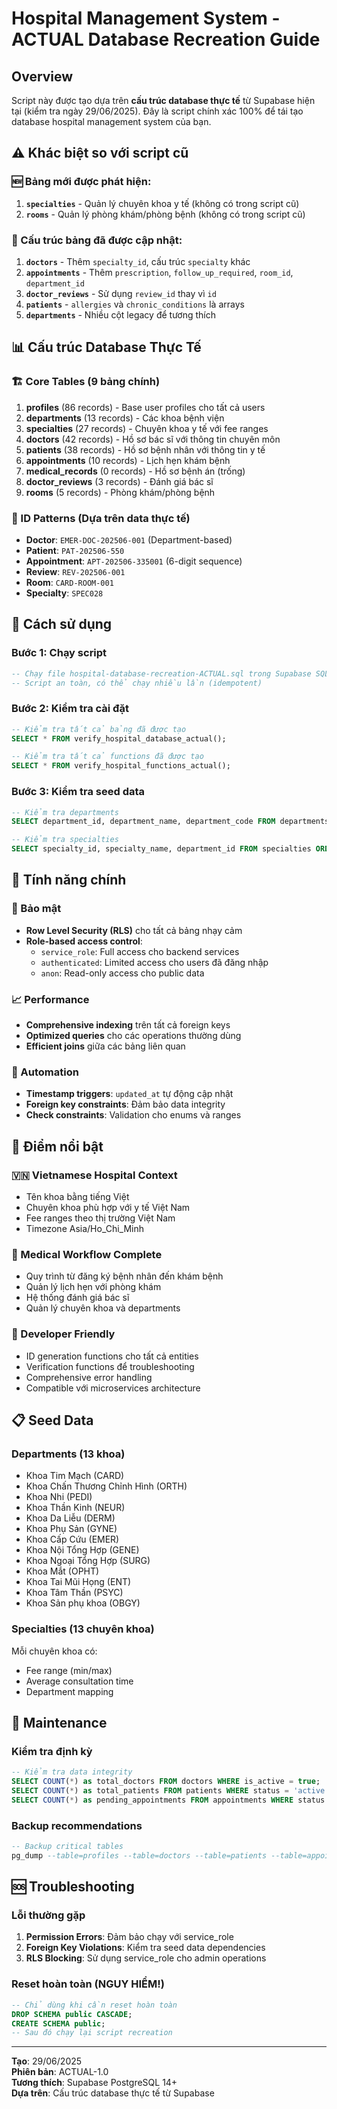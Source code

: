 # Hospital Management System - ACTUAL Database Recreation Guide

## Overview
Script này được tạo dựa trên **cấu trúc database thực tế** từ Supabase hiện tại (kiểm tra ngày 29/06/2025). Đây là script chính xác 100% để tái tạo database hospital management system của bạn.

## ⚠️ Khác biệt so với script cũ

### 🆕 Bảng mới được phát hiện:
1. **`specialties`** - Quản lý chuyên khoa y tế (không có trong script cũ)
2. **`rooms`** - Quản lý phòng khám/phòng bệnh (không có trong script cũ)

### 🔄 Cấu trúc bảng đã được cập nhật:
1. **`doctors`** - Thêm `specialty_id`, cấu trúc `specialty` khác
2. **`appointments`** - Thêm `prescription`, `follow_up_required`, `room_id`, `department_id`
3. **`doctor_reviews`** - Sử dụng `review_id` thay vì `id`
4. **`patients`** - `allergies` và `chronic_conditions` là arrays
5. **`departments`** - Nhiều cột legacy để tương thích

## 📊 Cấu trúc Database Thực Tế

### 🏗️ Core Tables (9 bảng chính)
1. **profiles** (86 records) - Base user profiles cho tất cả users
2. **departments** (13 records) - Các khoa bệnh viện
3. **specialties** (27 records) - Chuyên khoa y tế với fee ranges
4. **doctors** (42 records) - Hồ sơ bác sĩ với thông tin chuyên môn
5. **patients** (38 records) - Hồ sơ bệnh nhân với thông tin y tế
6. **appointments** (10 records) - Lịch hẹn khám bệnh
7. **medical_records** (0 records) - Hồ sơ bệnh án (trống)
8. **doctor_reviews** (3 records) - Đánh giá bác sĩ
9. **rooms** (5 records) - Phòng khám/phòng bệnh

### 🔑 ID Patterns (Dựa trên data thực tế)
- **Doctor**: `EMER-DOC-202506-001` (Department-based)
- **Patient**: `PAT-202506-550`
- **Appointment**: `APT-202506-335001` (6-digit sequence)
- **Review**: `REV-202506-001`
- **Room**: `CARD-ROOM-001`
- **Specialty**: `SPEC028`

## 🚀 Cách sử dụng

### Bước 1: Chạy script
```sql
-- Chạy file hospital-database-recreation-ACTUAL.sql trong Supabase SQL editor
-- Script an toàn, có thể chạy nhiều lần (idempotent)
```

### Bước 2: Kiểm tra cài đặt
```sql
-- Kiểm tra tất cả bảng đã được tạo
SELECT * FROM verify_hospital_database_actual();

-- Kiểm tra tất cả functions đã được tạo
SELECT * FROM verify_hospital_functions_actual();
```

### Bước 3: Kiểm tra seed data
```sql
-- Kiểm tra departments
SELECT department_id, department_name, department_code FROM departments ORDER BY department_id;

-- Kiểm tra specialties
SELECT specialty_id, specialty_name, department_id FROM specialties ORDER BY specialty_id;
```

## 🎯 Tính năng chính

### 🔐 Bảo mật
- **Row Level Security (RLS)** cho tất cả bảng nhạy cảm
- **Role-based access control**:
  - `service_role`: Full access cho backend services
  - `authenticated`: Limited access cho users đã đăng nhập
  - `anon`: Read-only access cho public data

### 📈 Performance
- **Comprehensive indexing** trên tất cả foreign keys
- **Optimized queries** cho các operations thường dùng
- **Efficient joins** giữa các bảng liên quan

### 🔄 Automation
- **Timestamp triggers**: `updated_at` tự động cập nhật
- **Foreign key constraints**: Đảm bảo data integrity
- **Check constraints**: Validation cho enums và ranges

## 🌟 Điểm nổi bật

### 🇻🇳 Vietnamese Hospital Context
- Tên khoa bằng tiếng Việt
- Chuyên khoa phù hợp với y tế Việt Nam
- Fee ranges theo thị trường Việt Nam
- Timezone Asia/Ho_Chi_Minh

### 🏥 Medical Workflow Complete
- Quy trình từ đăng ký bệnh nhân đến khám bệnh
- Quản lý lịch hẹn với phòng khám
- Hệ thống đánh giá bác sĩ
- Quản lý chuyên khoa và departments

### 🔧 Developer Friendly
- ID generation functions cho tất cả entities
- Verification functions để troubleshooting
- Comprehensive error handling
- Compatible với microservices architecture

## 📋 Seed Data

### Departments (13 khoa)
- Khoa Tim Mạch (CARD)
- Khoa Chấn Thương Chỉnh Hình (ORTH)
- Khoa Nhi (PEDI)
- Khoa Thần Kinh (NEUR)
- Khoa Da Liễu (DERM)
- Khoa Phụ Sản (GYNE)
- Khoa Cấp Cứu (EMER)
- Khoa Nội Tổng Hợp (GENE)
- Khoa Ngoại Tổng Hợp (SURG)
- Khoa Mắt (OPHT)
- Khoa Tai Mũi Họng (ENT)
- Khoa Tâm Thần (PSYC)
- Khoa Sản phụ khoa (OBGY)

### Specialties (13 chuyên khoa)
Mỗi chuyên khoa có:
- Fee range (min/max)
- Average consultation time
- Department mapping

## 🔧 Maintenance

### Kiểm tra định kỳ
```sql
-- Kiểm tra data integrity
SELECT COUNT(*) as total_doctors FROM doctors WHERE is_active = true;
SELECT COUNT(*) as total_patients FROM patients WHERE status = 'active';
SELECT COUNT(*) as pending_appointments FROM appointments WHERE status = 'scheduled';
```

### Backup recommendations
```sql
-- Backup critical tables
pg_dump --table=profiles --table=doctors --table=patients --table=appointments your_database > backup.sql
```

## 🆘 Troubleshooting

### Lỗi thường gặp
1. **Permission Errors**: Đảm bảo chạy với service_role
2. **Foreign Key Violations**: Kiểm tra seed data dependencies
3. **RLS Blocking**: Sử dụng service_role cho admin operations

### Reset hoàn toàn (NGUY HIỂM!)
```sql
-- Chỉ dùng khi cần reset hoàn toàn
DROP SCHEMA public CASCADE;
CREATE SCHEMA public;
-- Sau đó chạy lại script recreation
```

---
**Tạo**: 29/06/2025  
**Phiên bản**: ACTUAL-1.0  
**Tương thích**: Supabase PostgreSQL 14+  
**Dựa trên**: Cấu trúc database thực tế từ Supabase
